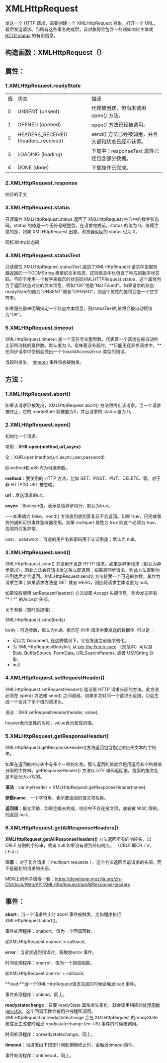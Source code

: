 # XMLHttpRequest

发送一个 HTTP 请求，需要创建一个 XMLHttpRequest 对象，打开一个 URL，最后发送请求。当所有这些事务完成后，该对象将会包含一些诸如响应主体或 [HTTP status](https://developer.mozilla.org/en-US/docs/Web/HTTP/Status) 的有用信息。

## **构造函数**：XMLHttpRequest（）

## **属性：**

### **1.XMLHttpRequest.readyState**

|      |                                     |                                                   |
| ---- | ----------------------------------- | ------------------------------------------------- |
| 值   | 状态                                | 描述                                              |
| 0    | UNSENT (unsent)                     | 代理被创建，但尚未调用 open() 方法。              |
| 1    | OPENED (opened)                     | open() 方法已经被调用。                           |
| 2    | HEADERS_RECEIVED (headers_received) | send() 方法已经被调用，并且头部和状态已经可获得。 |
| 3    | LOADING (loading)                   | 下载中；responseText 属性已经包含部分数据。       |
| 4    | DONE (done)                         | 下载操作已完成。                                  |

### **2.XMLHttpRequest.response**

响应的正文

### **3.XMLHttpRequest.status**

只读属性 XMLHttpRequest.status 返回了 XMLHttpRequest 响应中的数字状态码。status 的值是一个无符号短整型。在请求完成前，status 的值为 0。值得注意的是，如果 XMLHttpRequest 出错，浏览器返回的 status 也为 0。

同标准http状态码

### **4.XMLHttpRequest.statusText**

只读属性 XMLHttpRequest.statusText 返回了XMLHttpRequest 请求中由服务器返回的一个DOMString 类型的文本信息，这则信息中也包含了响应的数字状态码。不同于使用一个数字来指示的状态码XMLHTTPRequest.status，这个属性包含了返回状态对应的文本信息，例如"OK"或是"Not Found"。如果请求的状态readyState的值为"UNSENT"或者"OPENED"，则这个属性的值将会是一个空字符串。

如果服务器未明确指定一个状态文本信息，则statusText的值将会被自动赋值为"OK"。

### **5.XMLHttpRequest.timeout**

XMLHttpRequest.timeout 是一个无符号长整型数，代表着一个请求在被自动终止前所消耗的毫秒数。默认值为 0，意味着没有超时。**只能用在异步请求中，**在同步请求中使用会抛出一个 InvalidAccessError 类型的错误。

当超时发生， [timeout](https://developer.mozilla.org/zh-CN/docs/Web/API/XMLHttpRequest/timeout_event) 事件将会被触发。

## **方法：**

### 1.**XMLHttpRequest.abort()**

如果该请求已被发出，XMLHttpRequest.abort() 方法将终止该请求。当一个请求被终止，它的  readyState 将被置为0，并且请求的 status 置为 0。

### **2.XMLHttpRequest.open()**

初始化一个请求。

常用：**XHR.open(method,url,async)**

全：XHR.open(method,url,async,user,password)

除method和url外均为可选参数。

**method**：要使用的 HTTP 方法，比如 GET、POST、PUT、DELETE、等。对于非 HTTP(S) URL 被忽略。

**url**：发送请求的url。

**async**：Boolean值，表示是否异步执行，默认为true。

----如果值为 false，send() 方法直到收到答复前不会返回。如果 true，已完成事务的通知可供事件监听器使用。如果 multipart 属性为 true 则这个必须为 true，否则将引发异常。

user、password：可选的用户名和密码用于认证用途；默认为 null。

### **3.XMLHttpRequest.send()**

XMLHttpRequest.send() 方法用于发送 HTTP 请求。如果是异步请求（默认为异步请求），则此方法会在请求发送后立即返回；如果是同步请求，则此方法直到响应到达后才会返回。XMLHttpRequest.send() 方法接受一个可选的参数，其作为请求主体；如果请求方法是 GET 或者 HEAD，则应将请求主体设置为 null。

如果没有使用 setRequestHeader() 方法设置 Accept 头部信息，则会发送带有 "* / *" 的Accept 头部。

关于参数（暂时没搞懂）：

XMLHttpRequest.send(body)

body：可选参数，默认为null。表示在 XHR 请求中要发送的数据体. 可以是：

- 可以为 Document, 在这种情况下，它在发送之前被序列化。
- 为 XMLHttpRequestBodyInit, 从 [per the Fetch spec](https://fetch.spec.whatwg.org/#typedefdef-xmlhttprequestbodyinit) （规范中）可以是 Blob, BufferSource, FormData, URLSearchParams, 或者 USVString 对象。
- null

### **4.XMLHttpRequest.setRequestHeader()**

XMLHttpRequest.setRequestHeader() 是设置 HTTP 请求头部的方法。此方法必须在 open() 方法和 send() 之间调用。如果多次对同一个请求头赋值，只会生成一个合并了多个值的请求头。

语法：XHR.setRequestHeader(header, value);

header表示属性的名称，value表示属性的值。

### **5.XMLHttpRequest.getResponseHeader()**

XMLHttpRequest.getResponseHeader()方法返回包含指定响应头文本的字符串。

如果在返回的响应头中有多个一样的名称，那么返回的值就会是用逗号和空格将值分隔的字符串。getResponseHeader() 方法以 UTF 编码返回值。搜索的报文名是不区分大小写的。

**语法**：var myHeader = XMLHttpRequest.getResponseHeader(name);

**参数name**：一个字符串，表示要返回的报文项名称。

**返回值**：报文项值，如果连接未完成，响应中不存在报文项，或者被 W3C 限制，则返回 null。

### **6.XMLHttpRequest.getAllResponseHeaders()**

**XMLHttpRequest.getAllResponseHeaders()** 方法返回所有的响应头，以 CRLF 分割的字符串，或者 null 如果没有收到任何响应。 （CRLF,即CR：\r，LF:\n ）

**注意：** 对于复合请求（ multipart requests ），这个方法返回当前请求的头部，而不是最初的请求的头部。

MDN上的例子值得一看：https://developer.mozilla.org/zh-CN/docs/Web/API/XMLHttpRequest/getAllResponseHeaders

## **事件：**

**abort**：当一个请求终止时 abort 事件被触发，比如程序执行 XMLHttpRequest.abort()。

事件处理程序：onabort，值为一个回调函数。

如XMLHttpRequest.onabort = callback;

**error**：当请求遇到错误时，将触发error 事件。

时间处理程序：onerror，值为一个回调函数。

如XMLHttpRequest.onerror = callback;

**load:**当一个XMLHttpRequest请求完成的时候会触发load 事件。

事件处理程序：onload，同上。

**readystatechange**：只要 readyState 属性发生变化，就会调用相应的[处理函数 (en-US)](https://developer.mozilla.org/en-US/docs/Web/Events/Event_handlers)。这个回调函数会被用户线程所调用。XMLHttpRequest.onreadystatechange 会在 XMLHttpRequest 的readyState 属性发生改变时触发 readystatechange (en-US) 事件的时候被调用。

时间处理程序：onreadystatechange，同上。

**timeout**：当进度由于预定时间到期而终止时，会触发timeout事件。

事件处理程序：ontimeout，同上。
